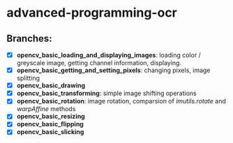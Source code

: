 # advanced-programming-ocr
## Branches:
- [x] **opencv_basic_loading_and_displaying_images**: loading color / greyscale image, getting channel information, displaying.
- [x] **opencv_basic_getting_and_setting_pixels**: changing pixels, image splitting
- [x] **opencv_basic_drawing**
- [x] **opencv_basic_transforming**: simple image shifting operations
- [x] **opencv_basic_rotation**: image rotation, comparsion of _imutils.rotate_ and _warpAffine_ methods
- [x] **opencv_basic_resizing**
- [x] **opencv_basic_flipping**
- [x] **opencv_basic_slicking**
